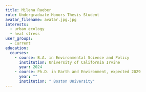 ```yaml
---
title: Milena Raeber
role: Undergraduate Honors Thesis Student
avatar_filename: avatar.jpg.jpg
interests:
  - urban ecology
  - heat stress
user_groups:
  - Current
education:
  courses:
    - course: B.A. in Environmental Science and Policy
      institution: University of California Irvine
      year: 2024
    - course: Ph.D. in Earth and Environment, expected 2029
      year: ""
      institution: " Boston University"
---
```

